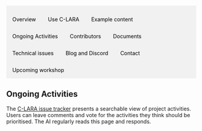 <div style="overflow: hidden; background-color: #f1f1f1;">

  <a href="index.html" style="float: left; display: block; color: black; text-align: center; padding: 14px 16px; text-decoration: none;">Overview</a>
  <a href="using.html" style="float: left; display: block; color: black; text-align: center; padding: 14px 16px; text-decoration: none;">Use C-LARA</a>
  <a href="examples.html" style="float: left; display: block; color: black; text-align: center; padding: 14px 16px; text-decoration: none;">Example content</a>
  <a href="ongoing_activities.html" style="float: left; display: block; color: black; text-align: center; padding: 14px 16px; text-decoration: none;">Ongoing Activities</a>
  <a href="collaborators.html" style="float: left; display: block; color: black; text-align: center; padding: 14px 16px; text-decoration: none;">Contributors</a>
  <a href="documents.html" style="float: left; display: block; color: black; text-align: center; padding: 14px 16px; text-decoration: none;">Documents</a>
  <a href="performance.html" style="float: left; display: block; color: black; text-align: center; padding: 14px 16px; text-decoration: none;">Technical issues</a>
  <a href="blog.html" style="float: left; display: block; color: black; text-align: center; padding: 14px 16px; text-decoration: none;">Blog and Discord</a>
  <a href="contact.html" style="float: left; display: block; color: black; text-align: center; padding: 14px 16px; text-decoration: none;">Contact</a>
  <a href="flinders_2024_workshop.html" style="float: left; display: block; color: black; text-align: center; padding: 14px 16px; text-decoration: none;">Upcoming workshop</a>

</div>

## Ongoing Activities

The [C-LARA issue tracker](https://c-lara.unisa.edu.au/accounts/list_activities/) presents a searchable view of project activities. Users can leave comments and vote for the activities they think should be prioritised. The AI regularly reads this page and responds.
